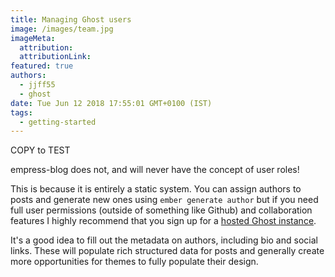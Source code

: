 ```yaml
---
title: Managing Ghost users
image: /images/team.jpg
imageMeta:
  attribution:
  attributionLink:
featured: true
authors:
  - jjff55
  - ghost
date: Tue Jun 12 2018 17:55:01 GMT+0100 (IST)
tags:
  - getting-started
---
```


COPY to TEST

empress-blog does not, and will never have the concept of user roles!

This is because it is entirely a static system. You can assign authors to posts and generate new ones using `ember generate author` but if you need full user permissions (outside of something like Github) and collaboration features I highly recommend that you sign up for a [hosted Ghost instance](https://ghost.org/).


It's a good idea to fill out the metadata on authors, including bio and social links. These will populate rich structured data for posts and generally create more opportunities for themes to fully populate their design.
